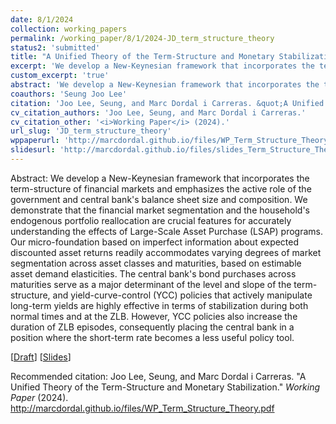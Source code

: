 ```yaml
---
date: 8/1/2024
collection: working_papers
permalink: /working_paper/8/1/2024-JD_term_structure_theory
status2: 'submitted'
title: "A Unified Theory of the Term-Structure and Monetary Stabilization"
excerpt: 'We develop a New-Keynesian framework that incorporates the term-structure of financial markets and emphasizes the active role of the government and central bank&apos;s balance sheet size and composition. We demonstrate that the financial market segmentation and the household&apos;s endogenous portfolio reallocation are crucial features for accurately understanding the effects of Large-Scale Asset Purchase (LSAP) programs. Our micro-foundation based on imperfect information about expected discounted asset returns readily accommodates varying degrees of market segmentation across asset classes and maturities, based on estimable asset demand elasticities. The central bank&apos;s bond purchases across maturities serve as a major determinant of the level and slope of the term-structure, and yield-curve-control (YCC) policies that actively manipulate long-term yields are highly effective in terms of stabilization during both normal times and at the ZLB. However, YCC policies also increase the duration of ZLB episodes, consequently placing the central bank in a position where the short-term rate becomes a less useful policy tool.'
custom_excerpt: 'true'
abstract: 'We develop a New-Keynesian framework that incorporates the term-structure of financial markets and emphasizes the active role of the government and central bank&apos;s balance sheet size and composition. We demonstrate that the financial market segmentation and the household&apos;s endogenous portfolio reallocation are crucial features for accurately understanding the effects of Large-Scale Asset Purchase (LSAP) programs. Our micro-foundation based on imperfect information about expected discounted asset returns readily accommodates varying degrees of market segmentation across asset classes and maturities, based on estimable asset demand elasticities. The central bank&apos;s bond purchases across maturities serve as a major determinant of the level and slope of the term-structure, and yield-curve-control (YCC) policies that actively manipulate long-term yields are highly effective in terms of stabilization during both normal times and at the ZLB. However, YCC policies also increase the duration of ZLB episodes, consequently placing the central bank in a position where the short-term rate becomes a less useful policy tool.'
coauthors: 'Seung Joo Lee'
citation: 'Joo Lee, Seung, and Marc Dordal i Carreras. &quot;A Unified Theory of the Term-Structure and Monetary Stabilization.&quot;  <i>Working Paper</i> (2024).'
cv_citation_authors: 'Joo Lee, Seung, and Marc Dordal i Carreras.'
cv_citation_other: '<i>Working Paper</i> (2024).'
url_slug: 'JD_term_structure_theory'
wppaperurl: 'http://marcdordal.github.io/files/WP_Term_Structure_Theory.pdf'
slidesurl: 'http://marcdordal.github.io/files/slides_Term_Structure_Theory.pdf'
---
```

Abstract: We develop a New-Keynesian framework that incorporates the term-structure of financial markets and emphasizes the active role of the government and central bank&apos;s balance sheet size and composition. We demonstrate that the financial market segmentation and the household&apos;s endogenous portfolio reallocation are crucial features for accurately understanding the effects of Large-Scale Asset Purchase (LSAP) programs. Our micro-foundation based on imperfect information about expected discounted asset returns readily accommodates varying degrees of market segmentation across asset classes and maturities, based on estimable asset demand elasticities. The central bank&apos;s bond purchases across maturities serve as a major determinant of the level and slope of the term-structure, and yield-curve-control (YCC) policies that actively manipulate long-term yields are highly effective in terms of stabilization during both normal times and at the ZLB. However, YCC policies also increase the duration of ZLB episodes, consequently placing the central bank in a position where the short-term rate becomes a less useful policy tool.

[[Draft](http://marcdordal.github.io/files/WP_Term_Structure_Theory.pdf)] [[Slides](http://marcdordal.github.io/files/slides_Term_Structure_Theory.pdf)] 

Recommended citation: Joo Lee, Seung, and Marc Dordal i Carreras. "A Unified Theory of the Term-Structure and Monetary Stabilization."  <i>Working Paper</i> (2024). http://marcdordal.github.io/files/WP_Term_Structure_Theory.pdf